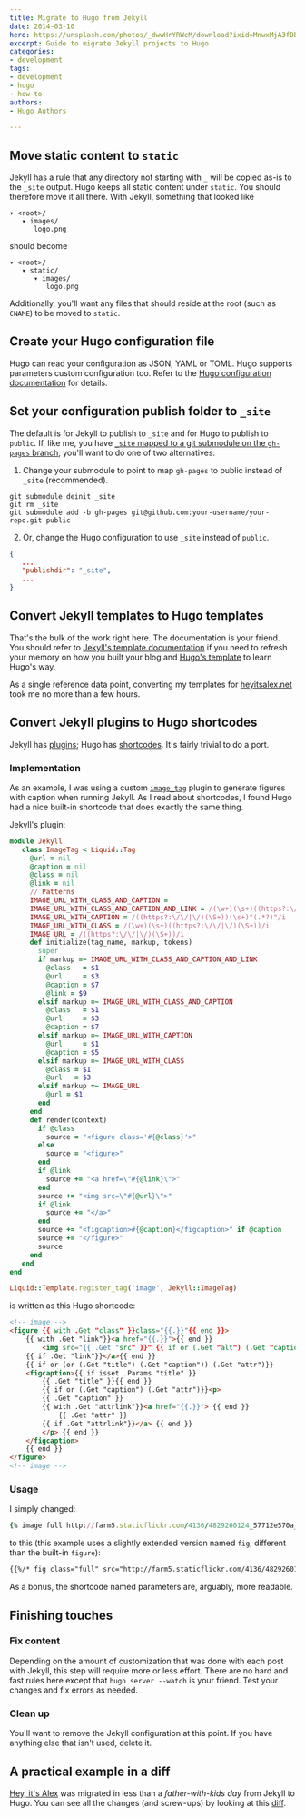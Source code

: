 ```yaml
---
title: Migrate to Hugo from Jekyll
date: 2014-03-10
hero: https://unsplash.com/photos/_dwwHrYRWcM/download?ixid=MnwxMjA3fDB8MXxzZWFyY2h8NHx8bWlncmF0ZXxlbnwwfHx8fDE2NTYxMTE2NzM&force=true&w=1920
excerpt: Guide to migrate Jekyll projects to Hugo
categories:
- development
tags:
- development
- hugo
- how-to
authors:
- Hugo Authors

---
```

## Move static content to `static`
Jekyll has a rule that any directory not starting with `_` will be copied as-is to the `_site` output. Hugo keeps all static content under `static`. You should therefore move it all there.
With Jekyll, something that looked like

```text
▾ <root>/
   ▾ images/
      logo.png
```

should become

```text
▾ <root>/
   ▾ static/
      ▾ images/
         logo.png
```

Additionally, you'll want any files that should reside at the root (such as `CNAME`) to be moved to `static`.

## Create your Hugo configuration file
Hugo can read your configuration as JSON, YAML or TOML. Hugo supports parameters custom configuration too. Refer to the [Hugo configuration documentation](https://gohugo.io/getting-started/configuration/) for details.

## Set your configuration publish folder to `_site`
The default is for Jekyll to publish to `_site` and for Hugo to publish to `public`. If, like me, you have [`_site` mapped to a git submodule on the `gh-pages` branch](http://blog.blindgaenger.net/generate_github_pages_in_a_submodule.html), you'll want to do one of two alternatives:

1. Change your submodule to point to map `gh-pages` to public instead of `_site` (recommended).

```shell
git submodule deinit _site
git rm _site
git submodule add -b gh-pages git@github.com:your-username/your-repo.git public
```

2. Or, change the Hugo configuration to use `_site` instead of `public`.

```json
{
   ...
   "publishdir": "_site",
   ...
}
```

## Convert Jekyll templates to Hugo templates
That's the bulk of the work right here. The documentation is your friend. You should refer to [Jekyll's template documentation](http://jekyllrb.com/docs/templates/) if you need to refresh your memory on how you built your blog and [Hugo's template](https://gohugo.io/templates/) to learn Hugo's way.

As a single reference data point, converting my templates for [heyitsalex.net](http://heyitsalex.net/) took me no more than a few hours.

## Convert Jekyll plugins to Hugo shortcodes
Jekyll has [plugins](http://jekyllrb.com/docs/plugins/); Hugo has [shortcodes](https://gohugo.io/templates/shortcode-templates/). It's fairly trivial to do a port.

### Implementation
As an example, I was using a custom [`image_tag`](https://github.com/alexandre-normand/alexandre-normand/blob/74bb12036a71334fdb7dba84e073382fc06908ec/_plugins/image_tag.rb) plugin to generate figures with caption when running Jekyll. As I read about shortcodes, I found Hugo had a nice built-in shortcode that does exactly the same thing.

Jekyll's plugin:

```ruby
module Jekyll
   class ImageTag < Liquid::Tag
     @url = nil
     @caption = nil
     @class = nil
     @link = nil
     // Patterns
     IMAGE_URL_WITH_CLASS_AND_CAPTION =
     IMAGE_URL_WITH_CLASS_AND_CAPTION_AND_LINK = /(\w+)(\s+)((https?:\/\/|\/)(\S+))(\s+)"(.*?)"(\s+)->((https?:\/\/|\/)(\S+))(\s*)/i
     IMAGE_URL_WITH_CAPTION = /((https?:\/\/|\/)(\S+))(\s+)"(.*?)"/i
     IMAGE_URL_WITH_CLASS = /(\w+)(\s+)((https?:\/\/|\/)(\S+))/i
     IMAGE_URL = /((https?:\/\/|\/)(\S+))/i
     def initialize(tag_name, markup, tokens)
       super
       if markup =~ IMAGE_URL_WITH_CLASS_AND_CAPTION_AND_LINK
         @class   = $1
         @url     = $3
         @caption = $7
         @link = $9
       elsif markup =~ IMAGE_URL_WITH_CLASS_AND_CAPTION
         @class   = $1
         @url     = $3
         @caption = $7
       elsif markup =~ IMAGE_URL_WITH_CAPTION
         @url     = $1
         @caption = $5
       elsif markup =~ IMAGE_URL_WITH_CLASS
         @class = $1
         @url   = $3
       elsif markup =~ IMAGE_URL
         @url = $1
       end
     end
     def render(context)
       if @class
         source = "<figure class='#{@class}'>"
       else
         source = "<figure>"
       end
       if @link
         source += "<a href=\"#{@link}\">"
       end
       source += "<img src=\"#{@url}\">"
       if @link
         source += "</a>"
       end
       source += "<figcaption>#{@caption}</figcaption>" if @caption
       source += "</figure>"
       source
     end
   end
end

Liquid::Template.register_tag('image', Jekyll::ImageTag)
```

is written as this Hugo shortcode:

```html
<!-- image -->
<figure {{ with .Get "class" }}class="{{.}}"{{ end }}>
    {{ with .Get "link"}}<a href="{{.}}">{{ end }}
        <img src="{{ .Get "src" }}" {{ if or (.Get "alt") (.Get "caption") }}alt="{{ with .Get "alt"}}{{.}}{{else}}{{ .Get "caption" }}{{ end }}"{{ end }} />
    {{ if .Get "link"}}</a>{{ end }}
    {{ if or (or (.Get "title") (.Get "caption")) (.Get "attr")}}
    <figcaption>{{ if isset .Params "title" }}
        {{ .Get "title" }}{{ end }}
        {{ if or (.Get "caption") (.Get "attr")}}<p>
        {{ .Get "caption" }}
        {{ with .Get "attrlink"}}<a href="{{.}}"> {{ end }}
            {{ .Get "attr" }}
        {{ if .Get "attrlink"}}</a> {{ end }}
        </p> {{ end }}
    </figcaption>
    {{ end }}
</figure>
<!-- image -->
```

### Usage
I simply changed:

```ruby
{% image full http://farm5.staticflickr.com/4136/4829260124_57712e570a_o_d.jpg "One of my favorite touristy-type photos. I secretly waited for the good light while we were "having fun" and took this. Only regret: a stupid pole in the top-left corner of the frame I had to clumsily get rid of at post-processing." ->http://www.flickr.com/photos/alexnormand/4829260124/in/set-72157624547713078/ %}
```

to this (this example uses a slightly extended version named `fig`, different than the built-in `figure`):

```html
{{%/* fig class="full" src="http://farm5.staticflickr.com/4136/4829260124_57712e570a_o_d.jpg" title="One of my favorite touristy-type photos. I secretly waited for the good light while we were having fun and took this. Only regret: a stupid pole in the top-left corner of the frame I had to clumsily get rid of at post-processing." link="http://www.flickr.com/photos/alexnormand/4829260124/in/set-72157624547713078/" */%}}
```

As a bonus, the shortcode named parameters are, arguably, more readable.

## Finishing touches
### Fix content
Depending on the amount of customization that was done with each post with Jekyll, this step will require more or less effort. There are no hard and fast rules here except that `hugo server --watch` is your friend. Test your changes and fix errors as needed.

### Clean up
You'll want to remove the Jekyll configuration at this point. If you have anything else that isn't used, delete it.

## A practical example in a diff
[Hey, it's Alex](http://heyitsalex.net/) was migrated in less than a _father-with-kids day_ from Jekyll to Hugo. You can see all the changes (and screw-ups) by looking at this [diff](https://github.com/alexandre-normand/alexandre-normand/compare/869d69435bd2665c3fbf5b5c78d4c22759d7613a...b7f6605b1265e83b4b81495423294208cc74d610).